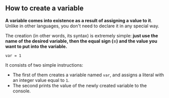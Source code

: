 ## How to create a variable

**A variable comes into existence as a result of assigning a value to it**. Unlike in other languages, you don't need to declare it in any special way.

The creation (in other words, its syntax) is extremely simple: **just use the name of the desired variable, then the equal sign (=) and the value you want to put into the variable.**

```
var = 1
```

It consists of two simple instructions:

- The first of them creates a variable named ```var```, and assigns a literal with an integer value equal to ```1```.
- The second prints the value of the newly created variable to the console.
